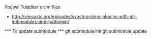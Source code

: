 Prajwal Tuladhar's vim files

*  http://vimcasts.org/episodes/synchronizing-plugins-with-git-submodules-and-pathogen/

*** To update submodule ***
    git submodule init
    git submodule update
